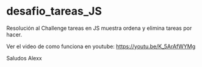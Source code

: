 # desafio_tareas_JS
Resolución al Challenge tareas en JS muestra ordena y elimina tareas por hacer.

Ver el video de como funciona en youtube: https://youtu.be/K_5ArAfWYMg

Saludos Alexx
